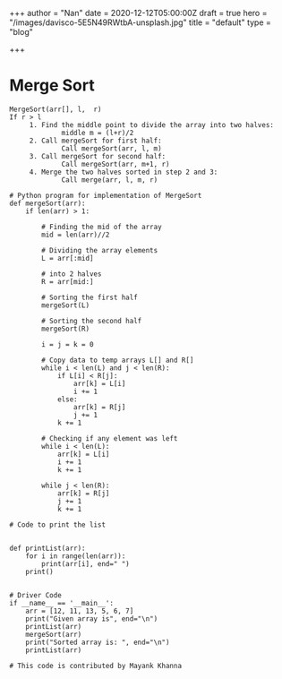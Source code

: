 +++
author = "Nan"
date = 2020-12-12T05:00:00Z
draft = true
hero = "/images/davisco-5E5N49RWtbA-unsplash.jpg"
title = "default"
type = "blog"

+++
# Merge Sort

    MergeSort(arr[], l,  r)
    If r > l
         1. Find the middle point to divide the array into two halves:  
                 middle m = (l+r)/2
         2. Call mergeSort for first half:   
                 Call mergeSort(arr, l, m)
         3. Call mergeSort for second half:
                 Call mergeSort(arr, m+1, r)
         4. Merge the two halves sorted in step 2 and 3:
                 Call merge(arr, l, m, r)

    # Python program for implementation of MergeSort
    def mergeSort(arr):
    	if len(arr) > 1:
    
    		# Finding the mid of the array
    		mid = len(arr)//2
    
    		# Dividing the array elements
    		L = arr[:mid]
    
    		# into 2 halves
    		R = arr[mid:]
    
    		# Sorting the first half
    		mergeSort(L)
    
    		# Sorting the second half
    		mergeSort(R)
    
    		i = j = k = 0
    
    		# Copy data to temp arrays L[] and R[]
    		while i < len(L) and j < len(R):
    			if L[i] < R[j]:
    				arr[k] = L[i]
    				i += 1
    			else:
    				arr[k] = R[j]
    				j += 1
    			k += 1
    
    		# Checking if any element was left
    		while i < len(L):
    			arr[k] = L[i]
    			i += 1
    			k += 1
    
    		while j < len(R):
    			arr[k] = R[j]
    			j += 1
    			k += 1
    
    # Code to print the list
    
    
    def printList(arr):
    	for i in range(len(arr)):
    		print(arr[i], end=" ")
    	print()
    
    
    # Driver Code
    if __name__ == '__main__':
    	arr = [12, 11, 13, 5, 6, 7]
    	print("Given array is", end="\n")
    	printList(arr)
    	mergeSort(arr)
    	print("Sorted array is: ", end="\n")
    	printList(arr)
    
    # This code is contributed by Mayank Khanna
    